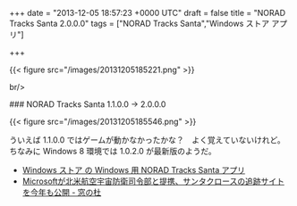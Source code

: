 
+++
date = "2013-12-05 18:57:23 +0000 UTC"
draft = false
title = "NORAD Tracks Santa 2.0.0.0"
tags = ["NORAD Tracks Santa","Windows ストア アプリ"]

+++


{{< figure src="/images/20131205185221.png"  >}}

br/>


<div class="section">
    ### NORAD Tracks Santa 1.1.0.0 → 2.0.0.0
    

{{< figure src="/images/20131205185546.png"  >}}

ういえば 1.1.0.0 ではゲームが動かなかったかな？　よく覚えていないけれど。ちなみに Windows 8 環境では 1.0.2.0 が最新版のようだ。

<ul>
<li><a href="http://apps.microsoft.com/windows/ja-JP/app/norad-tracks-santa/445e2479-6da9-41e2-85f7-66550fe8c55b">Windows ストア の Windows 用 NORAD Tracks Santa アプリ</a></li>
<li><a href="http://www.forest.impress.co.jp/docs/news/20131204_626310.html">Microsoftが北米航空宇宙防衛司令部と提携、サンタクロースの追跡サイトを今年も公開 - 窓の杜</a></li>
</ul>
</div>

